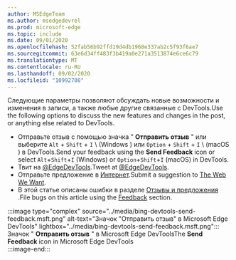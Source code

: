 ```yaml
---
author: MSEdgeTeam
ms.author: msedgedevrel
ms.prod: microsoft-edge
ms.topic: include
ms.date: 09/01/2020
ms.openlocfilehash: 52fab56b92ffd19d4db1968e337ab2c5f93f6ae7
ms.sourcegitcommit: 63e6d34ff483f3b419a0e271a3513874e6ce6c79
ms.translationtype: MT
ms.contentlocale: ru-RU
ms.lasthandoff: 09/02/2020
ms.locfileid: "10992708"
---
```

<span data-ttu-id="c9382-101">Следующие параметры позволяют обсуждать новые возможности и изменения в записи, а также любые другие связанные с DevTools.</span><span class="sxs-lookup"><span data-stu-id="c9382-101">Use the following options to discuss the new features and changes in the post, or anything else related to DevTools.</span></span>  

*   <span data-ttu-id="c9382-102">Отправьте отзыв с помощью значка " **Отправить отзыв** " или выберите `Alt` + `Shift` + `I` \ (Windows \) или `Option` + `Shift` + `I` \ (macOS \) в DevTools.</span><span class="sxs-lookup"><span data-stu-id="c9382-102">Send your feedback using the **Send Feedback** icon or select `Alt`+`Shift`+`I` \(Windows\) or `Option`+`Shift`+`I` \(macOS\) in DevTools.</span></span>  
*   <span data-ttu-id="c9382-103">Твит на [@EdgeDevTools][PostTweetEdgeDevTools].</span><span class="sxs-lookup"><span data-stu-id="c9382-103">Tweet at [@EdgeDevTools][PostTweetEdgeDevTools].</span></span>  
*   <span data-ttu-id="c9382-104">Отправьте предложение в [Интернет][TheWebWeWant].</span><span class="sxs-lookup"><span data-stu-id="c9382-104">Submit a suggestion to [The Web We Want][TheWebWeWant].</span></span>  
*   <span data-ttu-id="c9382-105">В этой статье описаны ошибки в разделе [Отзывы и предложения](#feedback) .</span><span class="sxs-lookup"><span data-stu-id="c9382-105">File bugs on this article using the [Feedback](#feedback) section.</span></span>  

:::image type="complex" source="../media/bing-devtools-send-feedback.msft.png" alt-text="Значок &quot;Отправить отзыв&quot; в Microsoft Edge DevTools" lightbox="../media/bing-devtools-send-feedback.msft.png":::
   <span data-ttu-id="c9382-107">Значок " **Отправить отзыв** " в Microsoft Edge DevTools</span><span class="sxs-lookup"><span data-stu-id="c9382-107">The **Send Feedback** icon in Microsoft Edge DevTools</span></span>  
:::image-end:::  

<!-- links -->  

[PostTweetEdgeDevTools]: https://twitter.com/intent/tweet?text=@EdgeDevTools "@EdgeDevTools | Публикация твита"  

[EdgeDevToolsTwitterAccount]: https://twitter.com/EdgeDevTools "@EdgeDevTools учетной записи Twitter"  

[GitHubMicrosoftDocsEdgeDeveloperNewIssue]: https://github.com/MicrosoftDocs/edge-developer/issues/new?title=[DevTools%20Docs%20Feedback] "Новая ошибка — MicrosoftDocs/Edge-разработчик-GitHub"  

[TheWebWeWant]: https://webwewant.fyi "Требуемый веб-сайт"  
